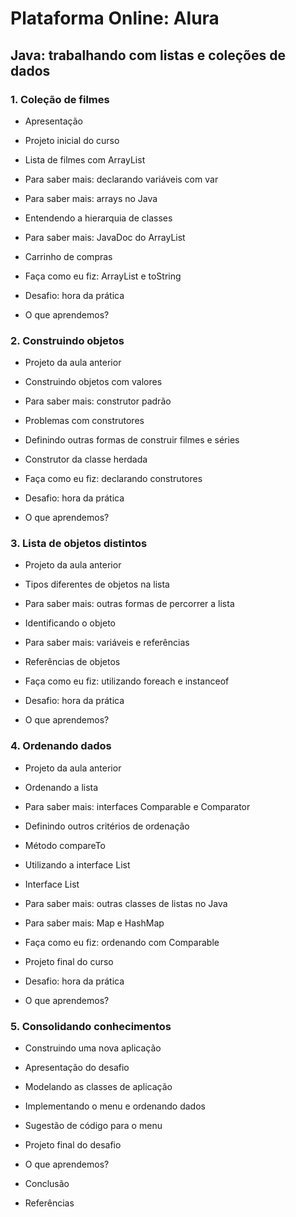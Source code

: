 # Plataforma Online: Alura

## Java: trabalhando com listas e coleções de dados

### 1. Coleção de filmes

* Apresentação

* Projeto inicial do curso

* Lista de filmes com ArrayList

* Para saber mais: declarando variáveis com var

* Para saber mais: arrays no Java

* Entendendo a hierarquia de classes

* Para saber mais: JavaDoc do ArrayList

* Carrinho de compras

* Faça como eu fiz: ArrayList e toString

* Desafio: hora da prática

* O que aprendemos?

### 2. Construindo objetos

* Projeto da aula anterior

* Construindo objetos com valores

* Para saber mais: construtor padrão

* Problemas com construtores

* Definindo outras formas de construir filmes e séries

* Construtor da classe herdada

* Faça como eu fiz: declarando construtores

* Desafio: hora da prática

* O que aprendemos?

### 3. Lista de objetos distintos

* Projeto da aula anterior

* Tipos diferentes de objetos na lista

* Para saber mais: outras formas de percorrer a lista

* Identificando o objeto

* Para saber mais: variáveis e referências

* Referências de objetos

* Faça como eu fiz: utilizando foreach e instanceof

* Desafio: hora da prática

* O que aprendemos?

### 4. Ordenando dados

* Projeto da aula anterior

* Ordenando a lista

* Para saber mais: interfaces Comparable e Comparator

* Definindo outros critérios de ordenação

* Método compareTo

* Utilizando a interface List

* Interface List

* Para saber mais: outras classes de listas no Java

* Para saber mais: Map e HashMap

* Faça como eu fiz: ordenando com Comparable

* Projeto final do curso

* Desafio: hora da prática

* O que aprendemos?

### 5. Consolidando conhecimentos

* Construindo uma nova aplicação

* Apresentação do desafio

* Modelando as classes de aplicação

* Implementando o menu e ordenando dados

* Sugestão de código para o menu

* Projeto final do desafio

* O que aprendemos?

* Conclusão

* Referências
